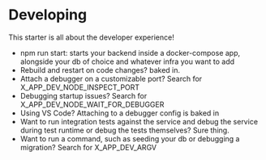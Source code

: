 # Developing
This starter is all about the developer experience!
 - npm run start: starts your backend inside a docker-compose app, alongside your db of choice and whatever infra you want to add
 - Rebuild and restart on code changes? baked in.
 - Attach a debugger on a customizable port? Search for X_APP_DEV_NODE_INSPECT_PORT
 - Debugging startup issues? Search for X_APP_DEV_NODE_WAIT_FOR_DEBUGGER
 - Using VS Code? Attaching to a debugger config is baked in
 - Want to run integration tests against the service and debug the service during test runtime or debug the tests themselves? Sure thing.
 - Want to run a command, such as seeding your db or debugging a migration? Search for X_APP_DEV_ARGV